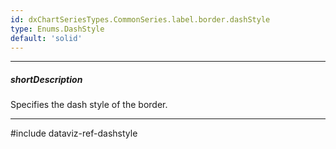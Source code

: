 ```yaml
---
id: dxChartSeriesTypes.CommonSeries.label.border.dashStyle
type: Enums.DashStyle
default: 'solid'
---
```

---
##### shortDescription
Specifies the dash style of the border.

---
#include dataviz-ref-dashstyle